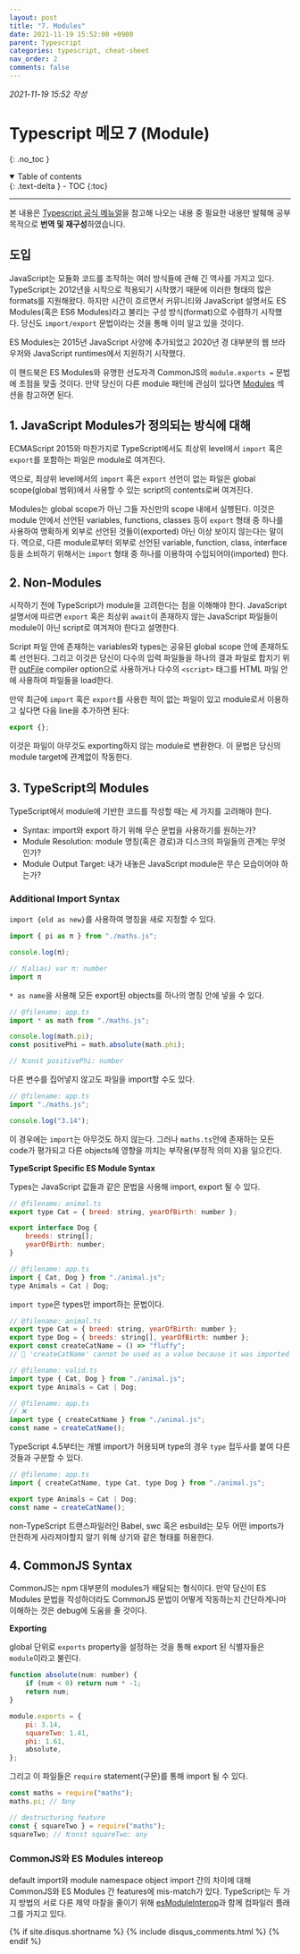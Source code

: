```yaml
---
layout: post
title: "7. Modules"
date: 2021-11-19 15:52:00 +0900
parent: Typescript
categories: typescript, cheat-sheet
nav_order: 2
comments: false
---
```


_2021-11-19 15:52 작성_

# Typescript 메모 7 (Module)
{: .no_toc }

<details open markdown="block">
  <summary>
    Table of contents
  </summary>
  {: .text-delta }
- TOC
{:toc}
</details>

---

본 내용은 [Typescript 공식 메뉴얼](https://www.typescriptlang.org/docs/)을 참고해 나오는 내용 중 필요한 내용만 발췌해 공부 목적으로 **번역 및 재구성**하였습니다.

## 도입

JavaScript는 모듈화 코드를 조작하는 여러 방식들에 관해 긴 역사를 가지고 있다. TypeScript는 2012년을 시작으로 적용되기 시작했기 때문에 이러한 형태의 많은 formats를 지원해왔다. 하지만 시간이 흐르면서 커뮤니티와 JavaScript 설명서도 ES Modules(혹은 ES6 Modules)라고 불리는 구성 방식(format)으로 수렴하기 시작했다. 당신도 `import/export` 문법이라는 것을 통해 이미 알고 있을 것이다.

ES Modules는 2015년 JavaScript 사양에 추가되었고 2020년 경 대부분의 웹 브라우저와 JavaScript runtimes에서 지원하기 시작했다.

이 핸드북은 ES Modules와 유명한 선도자격 CommonJS의 `module.exports =` 문법에 초점을 맞출 것이다. 만약 당신이 다른 module 패턴에 관심이 있다면 [Modules](https://www.typescriptlang.org/docs/handbook/modules.html) 섹션을 참고하면 된다.

## 1. JavaScript Modules가 정의되는 방식에 대해

ECMAScript 2015와 마찬가지로 TypeScript에서도 최상위 level에서 `import` 혹은 `export`를 포함하는 파일은 module로 여겨진다.

역으로, 최상위 level에서의 `import` 혹은 `export` 선언이 없는 파일은 global scope(global 범위)에서 사용할 수 있는 script의 contents로써 여겨진다.

Modules는 global scope가 아닌 그들 자신만의 scope 내에서 실행된다. 이것은 module 안에서 선언된 variables, functions, classes 등이 `export` 형태 중 하나를 사용하여 명확하게 외부로 선언된 것들이(exported) 아닌 이상 보이지 않는다는 말이다. 역으로, 다른 module로부터 외부로 선언된 variable, function, class, interface 등을 소비하기 위해서는 `import` 형태 중 하나를 이용하여 수입되어야(imported) 한다.

## 2. Non-Modules

시작하기 전에 TypeScript가 module을 고려한다는 점을 이해해야 한다. JavaScript 설명서에 따르면 `export` 혹은 최상위 `await`이 존재하지 않는 JavaScript 파일들이 module이 아닌 script로 여겨져야 한다고 설명한다.

Script 파일 안에 존재하는 variables와 types는 공유된 global scope 안에 존재하도록 선언된다. 그리고 이것은 당신이 다수의 입력 파일들을 하나의 결과 파일로 합치기 위한 [outFile](https://www.typescriptlang.org/tsconfig#outFile) compiler option으로 사용하거나 다수의 `<script>` 태그를 HTML 파일 안에 사용하여 파일들을 load한다.

만약 최근에 `import` 혹은 `export`를 사용한 적이 없는 파일이 있고 module로서 이용하고 싶다면 다음 line을 추가하면 된다:

```js
export {};
```

이것은 파일이 아무것도 exporting하지 않는 module로 변환한다. 이 문법은 당신의 module target에 관계없이 작동한다.

## 3. TypeScript의 Modules

TypeScript에서 module에 기반한 코드를 작성할 때는 세 가지를 고려해야 한다.

-   Syntax: import와 export 하기 위해 무슨 문법을 사용하기를 원하는가?
-   Module Resolution: module 명칭(혹은 경로)과 디스크의 파일들의 관계는 무엇인가?
-   Module Output Target: 내가 내놓은 JavaScript module은 무슨 모습이어야 하는가?

### Additional Import Syntax

`import {old as new}`를 사용하여 명칭을 새로 지정할 수 있다.

```js
import { pi as π } from "./maths.js";

console.log(π);

// ❗️(alias) var π: number
import π
```

`* as name`을 사용해 모든 export된 objects를 하나의 명칭 안에 넣을 수 있다.

```js
// @filename: app.ts
import * as math from "./maths.js";

console.log(math.pi);
const positivePhi = math.absolute(math.phi);

// ❗️const positivePhi: number
```

다른 변수를 집어넣지 않고도 파일을 import할 수도 있다.

```js
// @filename: app.ts
import "./maths.js";

console.log("3.14");
```

이 경우에는 `import`는 아무것도 하지 않는다. 그러나 `maths.ts`안에 존재하는 모든 code가 평가되고 다른 objects에 영향을 끼치는 부작용(부정적 의미 X)을 일으킨다.

**TypeScript Specific ES Module Syntax**

Types는 JavaScript 값들과 같은 문법을 사용해 import, export 될 수 있다.

```js
// @filename: animal.ts
export type Cat = { breed: string, yearOfBirth: number };

export interface Dog {
	breeds: string[];
	yearOfBirth: number;
}

// @filename: app.ts
import { Cat, Dog } from "./animal.js";
type Animals = Cat | Dog;
```

`import type`은 types만 import하는 문법이다.

```js
// @filename: animal.ts
export type Cat = { breed: string, yearOfBirth: number };
export type Dog = { breeds: string[], yearOfBirth: number };
export const createCatName = () => "fluffy";
// 🚫 'createCatName' cannot be used as a value because it was imported using 'import type'.

// @filename: valid.ts
import type { Cat, Dog } from "./animal.js";
export type Animals = Cat | Dog;

// @filename: app.ts
// ❌
import type { createCatName } from "./animal.js";
const name = createCatName();
```

TypeScript 4.5부터는 개별 import가 허용되며 type의 경우 `type` 접두사를 붙여 다른 것들과 구분할 수 있다.

```js
// @filename: app.ts
import { createCatName, type Cat, type Dog } from "./animal.js";

export type Animals = Cat | Dog;
const name = createCatName();
```

non-TypeScript 트랜스파일러인 Babel, swc 혹은 esbuild는 모두 어떤 imports가 안전하게 사라져야할지 알기 위해 상기와 같은 형태를 허용한다.

## 4. CommonJS Syntax

CommonJS는 npm 대부분의 modules가 배달되는 형식이다. 만약 당신이 ES Modules 문법을 작성하더라도 CommonJS 문법이 어떻게 작동하는지 간단하게나마 이해하는 것은 debug에 도움을 줄 것이다.

**Exporting**

global 단위로 `exports` property을 설정하는 것을 통해 export 된 식별자들은 `module`이라고 불린다.

```js
function absolute(num: number) {
	if (num < 0) return num * -1;
	return num;
}

module.exports = {
	pi: 3.14,
	squareTwo: 1.41,
	phi: 1.61,
	absolute,
};
```

그리고 이 파일들은 `require` statement(구문)를 통해 import 될 수 있다.

```js
const maths = require("maths");
maths.pi; // ❗️any

// destructuring feature
const { squareTwo } = require("maths");
squareTwo; // ❗️const squareTwo: any
```

### CommonJS와 ES Modules intereop

default import와 module namespace object import 간의 차이에 대해 CommonJS와 ES Modules 간 features에 mis-match가 있다. TypeScript는 두 가지 방법의 서로 다른 제약 마찰을 줄이기 위해 [esModuleInterop](https://www.typescriptlang.org/tsconfig#esModuleInterop)과 함께 컴파일러 플래그를 가지고 있다.

{% if site.disqus.shortname %}
{% include disqus_comments.html %}
{% endif %}

